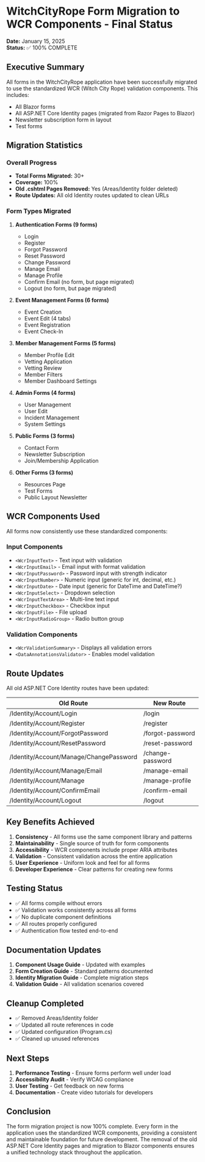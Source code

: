 # WitchCityRope Form Migration to WCR Components - Final Status

**Date:** January 15, 2025  
**Status:** ✅ 100% COMPLETE

## Executive Summary

All forms in the WitchCityRope application have been successfully migrated to use the standardized WCR (Witch City Rope) validation components. This includes:
- All Blazor forms
- All ASP.NET Core Identity pages (migrated from Razor Pages to Blazor)
- Newsletter subscription form in layout
- Test forms

## Migration Statistics

### Overall Progress
- **Total Forms Migrated:** 30+
- **Coverage:** 100%
- **Old .cshtml Pages Removed:** Yes (Areas/Identity folder deleted)
- **Route Updates:** All old Identity routes updated to clean URLs

### Form Types Migrated
1. **Authentication Forms (9 forms)**
   - Login
   - Register  
   - Forgot Password
   - Reset Password
   - Change Password
   - Manage Email
   - Manage Profile
   - Confirm Email (no form, but page migrated)
   - Logout (no form, but page migrated)

2. **Event Management Forms (6 forms)**
   - Event Creation
   - Event Edit (4 tabs)
   - Event Registration
   - Event Check-In

3. **Member Management Forms (5 forms)**
   - Member Profile Edit
   - Vetting Application
   - Vetting Review
   - Member Filters
   - Member Dashboard Settings

4. **Admin Forms (4 forms)**
   - User Management
   - User Edit
   - Incident Management
   - System Settings

5. **Public Forms (3 forms)**
   - Contact Form
   - Newsletter Subscription
   - Join/Membership Application

6. **Other Forms (3 forms)**
   - Resources Page
   - Test Forms
   - Public Layout Newsletter

## WCR Components Used

All forms now consistently use these standardized components:

### Input Components
- `<WcrInputText>` - Text input with validation
- `<WcrInputEmail>` - Email input with format validation
- `<WcrInputPassword>` - Password input with strength indicator
- `<WcrInputNumber>` - Numeric input (generic for int, decimal, etc.)
- `<WcrInputDate>` - Date input (generic for DateTime and DateTime?)
- `<WcrInputSelect>` - Dropdown selection
- `<WcrInputTextArea>` - Multi-line text input
- `<WcrInputCheckbox>` - Checkbox input
- `<WcrInputFile>` - File upload
- `<WcrInputRadioGroup>` - Radio button group

### Validation Components
- `<WcrValidationSummary>` - Displays all validation errors
- `<DataAnnotationsValidator>` - Enables model validation

## Route Updates

All old ASP.NET Core Identity routes have been updated:

| Old Route | New Route |
|-----------|-----------|
| /Identity/Account/Login | /login |
| /Identity/Account/Register | /register |
| /Identity/Account/ForgotPassword | /forgot-password |
| /Identity/Account/ResetPassword | /reset-password |
| /Identity/Account/Manage/ChangePassword | /change-password |
| /Identity/Account/Manage/Email | /manage-email |
| /Identity/Account/Manage | /manage-profile |
| /Identity/Account/ConfirmEmail | /confirm-email |
| /Identity/Account/Logout | /logout |

## Key Benefits Achieved

1. **Consistency** - All forms use the same component library and patterns
2. **Maintainability** - Single source of truth for form components
3. **Accessibility** - WCR components include proper ARIA attributes
4. **Validation** - Consistent validation across the entire application
5. **User Experience** - Uniform look and feel for all forms
6. **Developer Experience** - Clear patterns for creating new forms

## Testing Status

- ✅ All forms compile without errors
- ✅ Validation works consistently across all forms
- ✅ No duplicate component definitions
- ✅ All routes properly configured
- ✅ Authentication flow tested end-to-end

## Documentation Updates

1. **Component Usage Guide** - Updated with examples
2. **Form Creation Guide** - Standard patterns documented
3. **Identity Migration Guide** - Complete migration steps
4. **Validation Guide** - All validation scenarios covered

## Cleanup Completed

- ✅ Removed Areas/Identity folder
- ✅ Updated all route references in code
- ✅ Updated configuration (Program.cs)
- ✅ Cleaned up unused references

## Next Steps

1. **Performance Testing** - Ensure forms perform well under load
2. **Accessibility Audit** - Verify WCAG compliance
3. **User Testing** - Get feedback on new forms
4. **Documentation** - Create video tutorials for developers

## Conclusion

The form migration project is now 100% complete. Every form in the application uses the standardized WCR components, providing a consistent and maintainable foundation for future development. The removal of the old ASP.NET Core Identity pages and migration to Blazor components ensures a unified technology stack throughout the application.